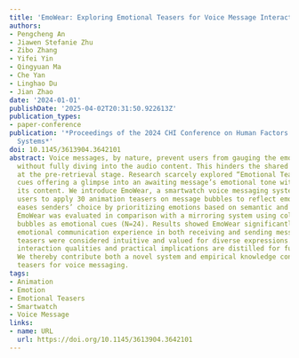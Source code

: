 ```yaml
---
title: 'EmoWear: Exploring Emotional Teasers for Voice Message Interaction on Smartwatches'
authors:
- Pengcheng An
- Jiawen Stefanie Zhu
- Zibo Zhang
- Yifei Yin
- Qingyuan Ma
- Che Yan
- Linghao Du
- Jian Zhao
date: '2024-01-01'
publishDate: '2025-04-02T20:31:50.922613Z'
publication_types:
- paper-conference
publication: '*Proceedings of the 2024 CHI Conference on Human Factors in Computing
  Systems*'
doi: 10.1145/3613904.3642101
abstract: Voice messages, by nature, prevent users from gauging the emotional tone
  without fully diving into the audio content. This hinders the shared emotional experience
  at the pre-retrieval stage. Research scarcely explored “Emotional Teasers”—pre-retrieval
  cues offering a glimpse into an awaiting message’s emotional tone without disclosing
  its content. We introduce EmoWear, a smartwatch voice messaging system enabling
  users to apply 30 animation teasers on message bubbles to reflect emotions. EmoWear
  eases senders’ choice by prioritizing emotions based on semantic and acoustic processing.
  EmoWear was evaluated in comparison with a mirroring system using color-coded message
  bubbles as emotional cues (N=24). Results showed EmoWear significantly enhanced
  emotional communication experience in both receiving and sending messages. The animated
  teasers were considered intuitive and valued for diverse expressions. Desirable
  interaction qualities and practical implications are distilled for future design.
  We thereby contribute both a novel system and empirical knowledge concerning emotional
  teasers for voice messaging.
tags:
- Animation
- Emotion
- Emotional Teasers
- Smartwatch
- Voice Message
links:
- name: URL
  url: https://doi.org/10.1145/3613904.3642101
---
```

